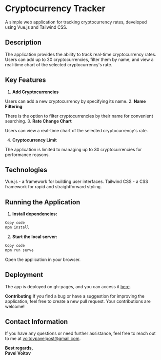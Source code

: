 # Cryptocurrency Tracker
 A simple web application for tracking cryptocurrency rates, developed using Vue.js and Tailwind CSS.

## Description
The application provides the ability to track real-time cryptocurrency rates. Users can add up to 30 cryptocurrencies, filter them by name, and view a real-time chart of the selected cryptocurrency's rate.

## Key Features
1. **Add Cryptocurrencies**

Users can add a new cryptocurrency by specifying its name.
2. **Name Filtering**

There is the option to filter cryptocurrencies by their name for convenient searching.
3. **Rate Change Chart**

Users can view a real-time chart of the selected cryptocurrency's rate.

4. **Cryptocurrency Limit**

The application is limited to managing up to 30 cryptocurrencies for performance reasons.
## Technologies
Vue.js - a framework for building user interfaces.
Tailwind CSS - a CSS framework for rapid and straightforward styling.
## Running the Application
1. **Install dependencies:**

```bash
Copy code
npm install
```
2. **Start the local server:**

```bash
Copy code
npm run serve
```
Open the application in your browser.

## Deployment

The app is deployed on gh-pages, and you can access it [here](https://pavelvoitov.github.io/crypto-tracker/).

**Contributing**
If you find a bug or have a suggestion for improving the application, feel free to create a new pull request. Your contributions are welcome!

## Contact Information

If you have any questions or need further assistance, feel free to reach out to me at [voitovpavelpost@gmail.com](mailto:voitovpavelpost@gmail.com).

**Best regards,  
Pavel Voitov**